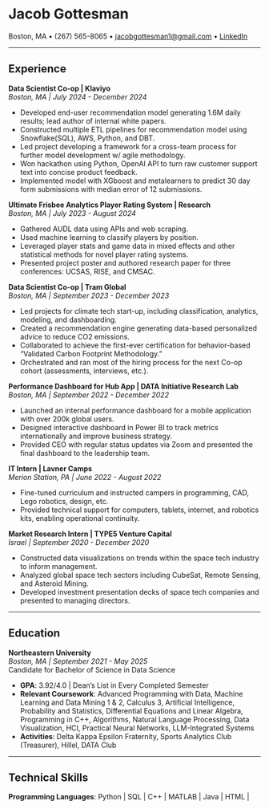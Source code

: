# Jacob Gottesman  
Boston, MA • (267) 565-8065 • jacobgottesman1@gmail.com • [LinkedIn](www.linkedin.com/in/jacob-gottesman-neu)

---

## Experience  

**Data Scientist Co-op | Klaviyo**  
*Boston, MA | July 2024 - December 2024*  
- Developed end-user recommendation model generating 1.6M daily results; lead author of internal white papers.  
- Constructed multiple ETL pipelines for recommendation model using Snowflake(SQL), AWS, Python, and DBT.  
- Led project developing a framework for a cross-team process for further model development w/ agile methodology.  
- Won hackathon using Python, OpenAI API to turn raw customer support text into concise product feedback.  
- Implemented model with XGboost and metalearners to predict 30 day form submissions with median error of 12 submissions.

**Ultimate Frisbee Analytics Player Rating System | Research**  
*Boston, MA | July 2023 - August 2024*  
- Gathered AUDL data using APIs and web scraping.  
- Used machine learning to classify players by position.  
- Leveraged player stats and game data in mixed effects and other statistical methods for novel player rating systems.  
- Presented project poster and authored research paper for three conferences: UCSAS, RISE, and CMSAC.  

**Data Scientist Co-op | Tram Global**  
*Boston, MA | September 2023 - December 2023*  
- Led projects for climate tech start-up, including classification, analytics, modeling, and dashboarding.  
- Created a recommendation engine generating data-based personalized advice to reduce CO2 emissions.  
- Collaborated to achieve the first-ever certification for behavior-based “Validated Carbon Footprint Methodology.”  
- Orchestrated and ran most of the hiring process for the next Co-op cohort (assessments, interviews, etc.).  

**Performance Dashboard for Hub App | DATA Initiative Research Lab**  
*Boston, MA | September 2022 - December 2022*  
- Launched an internal performance dashboard for a mobile application with over 200k global users.  
- Designed interactive dashboard in Power BI to track metrics internationally and improve business strategy.  
- Provided CEO with regular status updates via Zoom and presented the final dashboard to the leadership team.  

**IT Intern | Lavner Camps**  
*Merion Station, PA | June 2022 - August 2022*  
- Fine-tuned curriculum and instructed campers in programming, CAD, Lego robotics, design, etc.  
- Provided technical support for computers, tablets, internet, and robotics kits, enabling operational continuity.  

**Market Research Intern | TYPE5 Venture Capital**  
*Israel | September 2020 - December 2020*  
- Constructed data visualizations on trends within the space tech industry to inform management.  
- Analyzed global space tech sectors including CubeSat, Remote Sensing, and Asteroid Mining.  
- Developed investment presentation decks of space tech companies and presented to managing directors.  

---

## Education  

**Northeastern University**  
*Boston, MA | September 2021 - May 2025*  
Candidate for Bachelor of Science in Data Science  
- **GPA**: 3.92/4.0 | Dean’s List in Every Completed Semester  
- **Relevant Coursework**: Advanced Programming with Data, Machine Learning and Data Mining 1 & 2, Calculus 3, Artificial Intelligence, Probability and Statistics, Differential Equations and Linear Algebra, Programming in C++, Algorithms, Natural Language Processing, Data Visualization, HCI, Practical Neural Networks, LLM-Integrated Systems  
- **Activities**: Delta Kappa Epsilon Fraternity, Sports Analytics Club (Treasurer), Hillel, DATA Club  

---

## Technical Skills  

**Programming Languages**: Python | SQL | C++ | MATLAB | Java | HTML |
